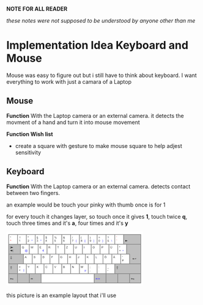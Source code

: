 **NOTE FOR ALL READER**

*these notes were not supposed to be understood by anyone other than me*

# Implementation Idea Keyboard and Mouse


Mouse was easy to figure out but i still have to think about keyboard. I want everything to work with just a camara of a Laptop 
## Mouse
**Function**
With the Laptop camera or an external camera. it detects the movment of a hand and turn it into mouse movement

**Function Wish list**
- create a square with gesture to make mouse square to help adjest sensitivity

## Keyboard
**Function**
With the Laptop camera or an external camera. detects contact between two fingers.

an example would be touch your pinky with thumb once is for 1 

for every touch it changes layer, so touch once it gives **1**, touch twice **q**, touch three times and it's **a**, four times and it's **y**

![alt text](pic/keyboardLay.png)

this picture is an example layout that i'll use
